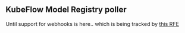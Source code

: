 ## KubeFlow Model Registry poller

Until support for webhooks is here.. which is being tracked by [this RFE](https://issues.redhat.com/browse/RHOAISTRAT-313)
